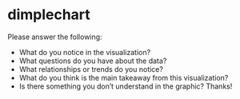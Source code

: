# dimplechart
Please answer the following:
* What do you notice in the visualization?
* What questions do you have about the data?
* What relationships or trends do you notice?
* What do you think is the main takeaway from this visualization?
* Is there something you don’t understand in the graphic?
Thanks!
